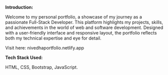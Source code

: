 **Introduction:**

Welcome to my personal portfolio, a showcase of my journey as a passionate Full-Stack Developer. This platform highlights my projects, skills, and achievements in the world of web and software development. Designed with a user-friendly interface and responsive layout, the portfolio reflects both my technical expertise and eye for detail.


Visit here: nivedhaportfolio.netlify.app

**Tech Stack Used:**

HTML, CSS, Bootstrap, JavaScript.

